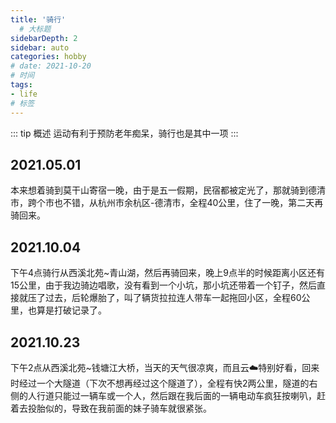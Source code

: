 ```yaml
---
title: '骑行'
  # 大标题
sidebarDepth: 2
sidebar: auto
categories: hobby
# date: 2021-10-20
# 时间
tags:
- life
# 标签
---
```


::: tip 概述
运动有利于预防老年痴呆，骑行也是其中一项
:::

## 2021.05.01
本来想着骑到莫干山寄宿一晚，由于是五一假期，民宿都被定光了，那就骑到德清市，跨个市也不错，从杭州市余杭区-德清市，全程40公里，住了一晚，第二天再骑回来。



## 2021.10.04
下午4点骑行从西溪北苑~青山湖，然后再骑回来，晚上9点半的时候距离小区还有15公里，由于我边骑边唱歌，没有看到一个小坑，那小坑还带着一个钉子，然后直接就压了过去，后轮爆胎了，叫了辆货拉拉连人带车一起拖回小区，全程60公里，也算是打破记录了。

## 2021.10.23
下午2点从西溪北苑~钱塘江大桥，当天的天气很凉爽，而且云☁️特别好看，回来时经过一个大隧道（下次不想再经过这个隧道了），全程有快2两公里，隧道的右侧的人行道只能过一辆车或一个人，然后跟在我后面的一辆电动车疯狂按喇叭，赶着去投胎似的，导致在我前面的妹子骑车就很紧张。





